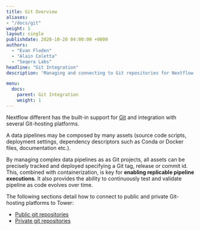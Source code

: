 ```yaml
---
title: Git Overview
aliases:
- "/docs/git"
weight: 1
layout: single
publishdate: 2020-10-20 04:00:00 +0000
authors:
  - "Evan Floden"
  - "Alain Coletta"
  - "Seqera Labs"
headline: "Git Integration"
description: 'Managing and connecting to Git repositories for Nextflow in Nextflow Tower.'

menu:
  docs:
    parent: Git Integration
    weight: 1
---
```

Nextflow different has the built-in support for [Git](https://git-scm.com) and integration with several Git-hosting platforms.

A data pipelines may be composed by many assets (source code scripts, deployment settings, dependency descriptors such as Conda or Docker files, documentation etc.).

By managing complex data pipelines as as Git projects, all assets can be precisely tracked and deployed specifying a Git tag, release or commit id. This, combined with containerization, is key for **enabling replicable pipeline executions**. It also provides the ability to continuously test and validate pipeline as code evolves over time.

The following sections detail how to connect to public and private Git-hosting platforms to Tower:

  * [Public git repositories](/docs/git/git-public/)
  * [Private git repositories](/docs/git/git-private/)
